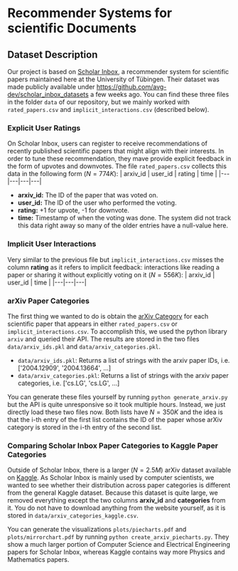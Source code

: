 # Recommender Systems for scientific Documents

## Dataset Description
Our project is based on [Scholar Inbox](https://scholar-inbox.com), a recommender system for scientific papers maintained here at the University of Tübingen. 
Their dataset was made publicly available under https://github.com/avg-dev/scholar_inbox_datasets a few weeks ago. You can find these three files in the folder `data` of our repository, but we mainly worked with `rated_papers.csv` and `implicit_interactions.csv` (described below).

### Explicit User Ratings 
On Scholar Inbox, users can register to receive recommendations of recently published scientific papers that might align with their interests. In order to tune these recommendation, they mave provide explicit feedback in the form of upvotes and downvotes. The file `rated_papers.csv` collects this data in the following form ($N=774K$):
| arxiv_id | user_id | rating | time |
|---|---|---|---|
- **arxiv_id:** The ID of the paper that was voted on.
- **user_id:** The ID of the user who performed the voting.
- **rating:** +1 for upvote, -1 for downvote.
- **time:** Timestamp of when the voting was done. The system did not track this data right away so many of the older entries have a null-value here.

### Implicit User Interactions
Very similar to the previous file but `implicit_interactions.csv` misses the column **rating** as it refers to implicit feedback: interactions like reading a paper or sharing it without explicitly voting on it ($N=556K$):
| arxiv_id | user_id | time |
|---|---|---|

### arXiv Paper Categories
The first thing we wanted to do is obtain the [arXiv Category](https://arxiv.org/category_taxonomy) for each scientific paper that appears in either `rated_papers.csv` or `implicit_interactions.csv`. To accomplish this, we used the python library `arxiv` and queried their API. The results are stored in the two files `data/arxiv_ids.pkl` and `data/arxiv_categories.pkl`.
- `data/arxiv_ids.pkl`: Returns a list of strings with the arxiv paper IDs, i.e. ['2004.12909', '2004.13664', ...]
- `data/arxiv_categories.pkl`: Returns a list of strings with the arxiv paper categories, i.e. ['cs.LG', 'cs.LG', ...]

You can generate these files yourself by running `python generate_arxiv.py` but the API is quite unresponsive so it took multiple hours. Instead, we just directly load these two files now. Both lists have $N = 350K$ and the idea is that the i-th entry of the first list contains the ID of the paper whose arXiv category is stored in the i-th entry of the second list.


### Comparing Scholar Inbox Paper Categories to Kaggle Paper Categories
Outside of Scholar Inbox, there is a larger ($N = 2.5M$) arXiv dataset available on [Kaggle](https://www.kaggle.com/datasets/Cornell-University/arxiv). As Scholar Inbox is mainly used by computer scientists, we wanted to see whether their distribution across paper categories is different from the general Kaggle dataset. Because this dataset is quite large, we removed everything except the two columns **arxiv_id** and **categories** from it. You do not have to download anything from the website yourself, as it is stored in `data/arxiv_categories_kaggle.csv`. 

You can generate the visualizations `plots/piecharts.pdf` and `plots/mirrorchart.pdf` by running `python create_arxiv_piecharts.py`. They show a much larger portion of Computer Science and Electrical Engineering papers for Scholar Inbox, whereas Kaggle contains way more Physics and Mathematics papers.







